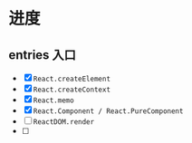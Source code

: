 # 进度

## entries 入口

- [x] `React.createElement`
- [x] `React.createContext`
- [x] `React.memo`
- [x] `React.Component / React.PureComponent`
- [ ] `ReactDOM.render`
- [ ] 

